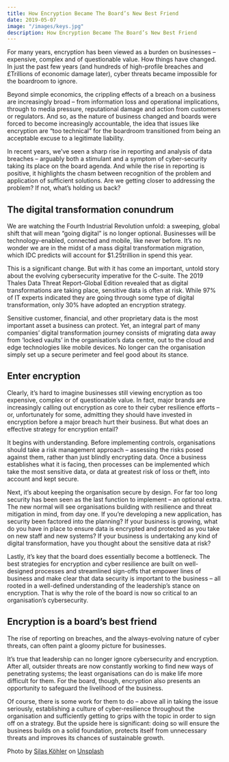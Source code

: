 ```yaml
---
title: How Encryption Became The Board’s New Best Friend
date: 2019-05-07
image: "/images/keys.jpg"
description: How Encryption Became The Board’s New Best Friend
---
```


For many years, encryption has been viewed as a burden on businesses – expensive, complex and of questionable value. How things have changed. In just the past few years (and hundreds of high-profile breaches and £Trillions of economic damage later), cyber threats became impossible for the boardroom to ignore.

Beyond simple economics, the crippling effects of a breach on a business are increasingly broad – from information loss and operational implications, through to media pressure, reputational damage and action from customers or regulators. And so, as the nature of business changed and boards were forced to become increasingly accountable, the idea that issues like encryption are “too technical” for the boardroom transitioned from being an acceptable excuse to a legitimate liability.

In recent years, we’ve seen a sharp rise in reporting and analysis of data breaches – arguably both a stimulant and a symptom of cyber-security taking its place on the board agenda. And while the rise in reporting is positive, it highlights the chasm between recognition of the problem and application of sufficient solutions. Are we getting closer to addressing the problem? If not, what’s holding us back?

## The digital transformation conundrum

We are watching the Fourth Industrial Revolution unfold: a sweeping, global shift that will mean “going digital” is no longer optional. Businesses will be technology-enabled, connected and mobile, like never before. It’s no wonder we are in the midst of a mass digital transformation migration, which IDC predicts will account for $1.25trillion in spend this year.

This is a significant change. But with it has come an important, untold story about the evolving cybersecurity imperative for the C-suite. The 2019 Thales Data Threat Report-Global Edition revealed that as digital transformations are taking place, sensitive data is often at risk. While 97% of IT experts indicated they are going through some type of digital transformation, only 30% have adopted an encryption strategy.

Sensitive customer, financial, and other proprietary data is the most important asset a business can protect. Yet, an integral part of many companies’ digital transformation journey consists of migrating data away from ‘locked vaults’ in the organisation’s data centre, out to the cloud and edge technologies like mobile devices. No longer can the organisation simply set up a secure perimeter and feel good about its stance.

## Enter encryption

Clearly, it’s hard to imagine businesses still viewing encryption as too expensive, complex or of questionable value. In fact, major brands are increasingly calling out encryption as core to their cyber resilience efforts – or, unfortunately for some, admitting they should have invested in encryption before a major breach hurt their business. But what does an effective strategy for encryption entail?

It begins with understanding. Before implementing controls, organisations should take a risk management approach – assessing the risks posed against them, rather than just blindly encrypting data. Once a business establishes what it is facing, then processes can be implemented which take the most sensitive data, or data at greatest risk of loss or theft, into account and kept secure.

Next, it’s about keeping the organisation secure by design. For far too long security has been seen as the last function to implement – an optional extra. The new normal will see organisations building with resilience and threat mitigation in mind, from day one. If you’re developing a new application, has security been factored into the planning? If your business is growing, what do you have in place to ensure data is encrypted and protected as you take on new staff and new systems? If your business is undertaking any kind of digital transformation, have you thought about the sensitive data at risk?

Lastly, it’s key that the board does essentially become a bottleneck. The best strategies for encryption and cyber resilience are built on well-designed processes and streamlined sign-offs that empower lines of business and make clear that data security is important to the business – all rooted in a well-defined understanding of the leadership’s stance on encryption. That is why the role of the board is now so critical to an organisation’s cybersecurity.

## Encryption is a board’s best friend

The rise of reporting on breaches, and the always-evolving nature of cyber threats, can often paint a gloomy picture for businesses.

It’s true that leadership can no longer ignore cybersecurity and encryption. After all, outsider threats are now constantly working to find new ways of penetrating systems; the least organisations can do is make life more difficult for them. For the board, though, encryption also presents an opportunity to safeguard the livelihood of the business.

Of course, there is some work for them to do – above all in taking the issue seriously, establishing a culture of cyber-resilience throughout the organisation and sufficiently getting to grips with the topic in order to sign off on a strategy. But the upside here is significant: doing so will ensure the business builds on a solid foundation, protects itself from unnecessary threats and improves its chances of sustainable growth.

Photo by [Silas Köhler](https://unsplash.com/@silas_crioco?utm_source=unsplash&utm_medium=referral&utm_content=creditCopyText) on [Unsplash](https://unsplash.com/?utm_source=unsplash&utm_medium=referral&utm_content=creditCopyText)
  